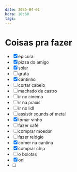```yaml
---
date: 2025-04-01
hora: 10:50
tags:
---
```




# Coisas pra fazer
- [x] epicura
- [x] pizza do amigo
- [x] solar
- [ ] gruta
- [x] cantinho
- [ ] cortar cabelo
- [ ] machado de castro
- [ ] ir no cinema
- [ ] ir na praxis
- [ ] ir no lidl
- [ ] assistir sounds of metal
- [x] tomar vinho
- [ ] fazer café
- [ ] comprar moedor
- [ ] fazer relógio
- [x] comer na cantina
- [x] comprar chip
- [ ] o bolotas
- [x] oni
- [ ] 
